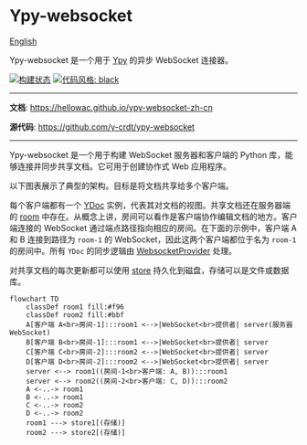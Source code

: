 # Ypy-websocket

[English](./README.EN.md)

Ypy-websocket 是一个用于 [Ypy](https://github.com/y-crdt/ypy) 的异步 WebSocket 连接器。

[![构建状态](https://github.com/y-crdt/ypy-websocket/workflows/CI/badge.svg)](https://github.com/y-crdt/ypy-websocket/actions)
[![代码风格: black](https://img.shields.io/badge/code%20style-black-000000.svg)](https://github.com/psf/black)

---

**文档**: <a href="https://hellowac.github.io/ypy-websocket-zh-cn" target="_blank">https://hellowac.github.io/ypy-websocket-zh-cn</a>

**源代码**: <a href="https://github.com/y-crdt/ypy-websocket" target="_blank">https://github.com/y-crdt/ypy-websocket</a>

---

Ypy-websocket 是一个用于构建 WebSocket 服务器和客户端的 Python 库，能够连接并同步共享文档。它可用于创建协作式 Web 应用程序。

以下图表展示了典型的架构。目标是将文档共享给多个客户端。

每个客户端都有一个 [YDoc](https://hellowac.github.io/ypy-zh-cn/autoapi/y_py/index.html#y_py.YDoc) 实例，代表其对文档的视图。共享文档还在服务器端的 [room](./docs/reference/Room.md) 中存在。从概念上讲，房间可以看作是客户端协作编辑文档的地方。客户端连接的 WebSocket 通过端点路径指向相应的房间。在下面的示例中，客户端 A 和 B 连接到路径为 `room-1` 的 WebSocket，因此这两个客户端都位于名为 `room-1` 的房间中。所有 `YDoc` 的同步逻辑由 [WebsocketProvider](./docs/reference/WebSocket_provider.md) 处理。

对共享文档的每次更新都可以使用 [store](./docs/reference/Store.md) 持久化到磁盘，存储可以是文件或数据库。

```mermaid
flowchart TD
    classDef room1 fill:#f96
    classDef room2 fill:#bbf
    A[客户端 A<br>房间-1]:::room1 <-->|WebSocket<br>提供者| server(服务器 WebSocket)
    B[客户端 B<br>房间-1]:::room1 <-->|WebSocket<br>提供者| server
    C[客户端 C<br>房间-2]:::room2 <-->|WebSocket<br>提供者| server
    D[客户端 D<br>房间-2]:::room2 <-->|WebSocket<br>提供者| server
    server <--> room1((房间-1<br>客户端: A, B)):::room1
    server <--> room2((房间-2<br>客户端: C, D)):::room2
    A <-..-> room1
    B <-..-> room1
    C <-..-> room2
    D <-..-> room2
    room1 ---> store1[(存储)]
    room2 ---> store2[(存储)]
```
